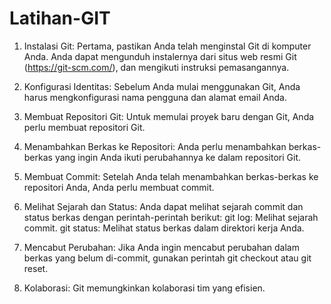 # Latihan-GIT
1. Instalasi Git:
Pertama, pastikan Anda telah menginstal Git di komputer Anda. Anda dapat mengunduh instalernya dari situs web resmi Git (https://git-scm.com/), dan mengikuti instruksi pemasangannya.

2. Konfigurasi Identitas:
Sebelum Anda mulai menggunakan Git, Anda harus mengkonfigurasi nama pengguna dan alamat email Anda.

3. Membuat Repositori Git:
Untuk memulai proyek baru dengan Git, Anda perlu membuat repositori Git.

4. Menambahkan Berkas ke Repositori:
Anda perlu menambahkan berkas-berkas yang ingin Anda ikuti perubahannya ke dalam repositori Git.

5. Membuat Commit:
Setelah Anda telah menambahkan berkas-berkas ke repositori Anda, Anda perlu membuat commit.

6. Melihat Sejarah dan Status:
Anda dapat melihat sejarah commit dan status berkas dengan perintah-perintah berikut:
git log: Melihat sejarah commit.
git status: Melihat status berkas dalam direktori kerja Anda.

7. Mencabut Perubahan:
Jika Anda ingin mencabut perubahan dalam berkas yang belum di-commit, gunakan perintah git checkout atau git reset.

8. Kolaborasi:
Git memungkinkan kolaborasi tim yang efisien.


